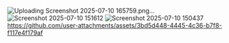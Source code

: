 ![Uploading Screenshot 2025-07-10 165759.png…]()
![Screenshot 2025-07-10 151612](https://github.com/user-attachments/assets/5ff633ae-f069-4634-9852-ee253f0e687b)
![Screenshot 2025-07-10 150437](https://github.com/user-attachments/assets/849695e8-575a-4a96-a9bd-0ce4458e0931)
https://github.com/user-attachments/assets/3bd5d448-4445-4c36-b7f8-f117e4f179af
